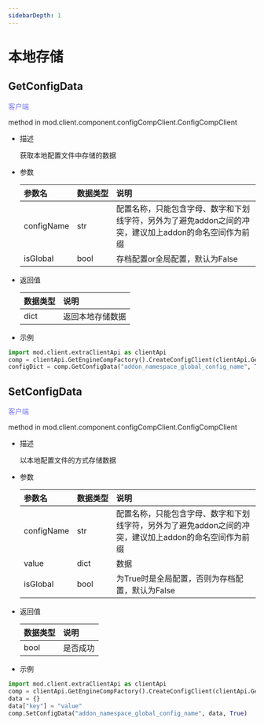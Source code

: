 ```yaml
---
sidebarDepth: 1
---
```

# 本地存储

## GetConfigData

<span style="display:inline;color:#7575f9">客户端</span>

method in mod.client.component.configCompClient.ConfigCompClient

- 描述

    获取本地配置文件中存储的数据

- 参数

    | 参数名 | <div style="width: 4em">数据类型</div> | 说明 |
    | :--- | :--- | :--- |
    | configName | str | 配置名称，只能包含字母、数字和下划线字符，另外为了避免addon之间的冲突，建议加上addon的命名空间作为前缀 |
    | isGlobal | bool | 存档配置or全局配置，默认为False |

- 返回值

    | <div style="width: 4em">数据类型</div> | 说明 |
    | :--- | :--- |
    | dict | 返回本地存储数据 |

- 示例

```python
import mod.client.extraClientApi as clientApi
comp = clientApi.GetEngineCompFactory().CreateConfigClient(clientApi.GetLevelId())
configDict = comp.GetConfigData("addon_namespace_global_config_name", True)
```



## SetConfigData

<span style="display:inline;color:#7575f9">客户端</span>

method in mod.client.component.configCompClient.ConfigCompClient

- 描述

    以本地配置文件的方式存储数据

- 参数

    | 参数名 | <div style="width: 4em">数据类型</div> | 说明 |
    | :--- | :--- | :--- |
    | configName | str | 配置名称，只能包含字母、数字和下划线字符，另外为了避免addon之间的冲突，建议加上addon的命名空间作为前缀 |
    | value | dict | 数据 |
    | isGlobal | bool | 为True时是全局配置，否则为存档配置，默认为False |

- 返回值

    | <div style="width: 4em">数据类型</div> | 说明 |
    | :--- | :--- |
    | bool | 是否成功 |

- 示例

```python
import mod.client.extraClientApi as clientApi
comp = clientApi.GetEngineCompFactory().CreateConfigClient(clientApi.GetLevelId())
data = {}
data["key"] = "value"
comp.SetConfigData("addon_namespace_global_config_name", data, True)
```



